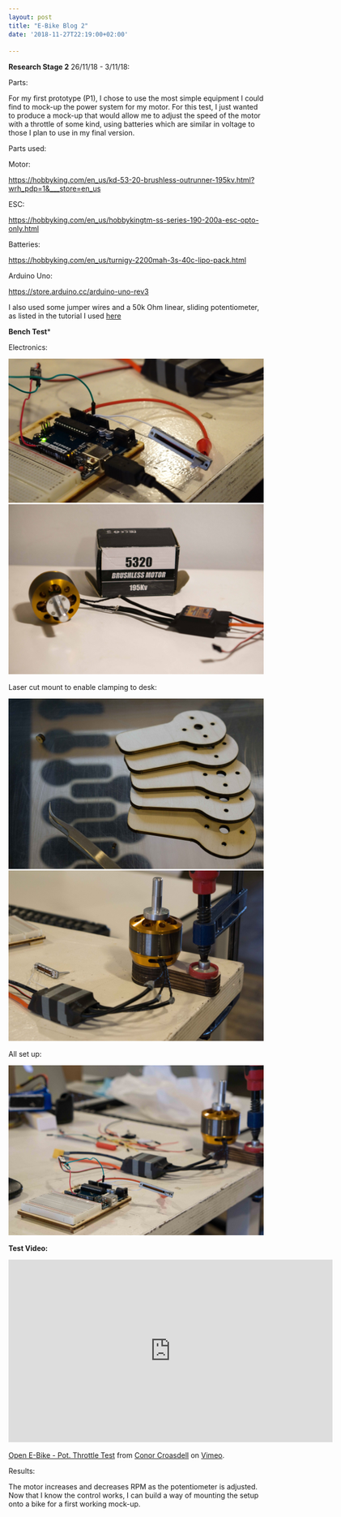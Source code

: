 ```yaml
---
layout: post
title: "E-Bike Blog 2"
date: '2018-11-27T22:19:00+02:00'

---
```



**Research Stage 2**
26/11/18 - 3/11/18:


Parts:

 For my first prototype (P1), I chose to use the most simple equipment I could find to mock-up the power system for my motor. For this test, I just wanted to produce a mock-up that would allow me to adjust the speed of the motor with a throttle of some kind, using batteries which are similar in voltage to those I plan to use in my final version.

Parts used:

 Motor:

 <https://hobbyking.com/en_us/kd-53-20-brushless-outrunner-195kv.html?wrh_pdp=1&___store=en_us>

 ESC:

 <https://hobbyking.com/en_us/hobbykingtm-ss-series-190-200a-esc-opto-only.html>

 Batteries:

 <https://hobbyking.com/en_us/turnigy-2200mah-3s-40c-lipo-pack.html>

 Arduino Uno:

 <https://store.arduino.cc/arduino-uno-rev3>

 I also used some jumper wires and a 50k Ohm linear, sliding potentiometer, as listed in the tutorial I used [here](http://rztronics.com/control-brushless-motor-using-arduino/)

 **Bench Test***

 Electronics:

 ![Bench Test](/BriefTwo8.jpg) ![](/BriefTwo.jpg)

Laser cut mount to enable clamping to desk:

![Bench Test mount](/BriefTwo-4.jpg) ![](/BriefTwo-5.jpg)

All set up:

![Test](/BriefTwo-7.jpg)

**Test Video:**

<iframe src="https://player.vimeo.com/video/319337439" width="640" height="360" frameborder="0" webkitallowfullscreen mozallowfullscreen allowfullscreen></iframe>
<p><a href="https://vimeo.com/319337439">Open E-Bike - Pot. Throttle Test</a> from <a href="https://vimeo.com/user53986623">Conor Croasdell</a> on <a href="https://vimeo.com">Vimeo</a>.</p>

 Results:

 The motor increases and decreases RPM as the potentiometer is adjusted. Now that I know the control works, I can build a way of mounting the setup onto a bike for a first working mock-up.
